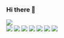 ### Hi there 👋

<!--
**GabrielHenrique0/GabrielHenrique0** is a ✨ _special_ ✨ repository because its `README.md` (this file) appears on your GitHub profile.

Here are some ideas to get you started:

- 🔭 I’m currently working on ...
- 🌱 I’m currently learning ...
- 👯 I’m looking to collaborate on ...
- 🤔 I’m looking for help with ...
- 💬 Ask me about ...
- 📫 How to reach me: ...
- 😄 Pronouns: ...
- ⚡ Fun fact: ...
-->

<div><img src="https://github-readme-stats.vercel.app/api/top-langs/?gabrielhenrique0={gabrielhenrique0}"/></div>

<div>
  <a href="(16)992154399"><img src="https://img.shields.io/badge/WhatsApp-25D366?style=for-the-badge&logo=whatsapp&logoColor=white"/></a>
  <a href="https://www.facebook.com/profile.php?id=100010219541573"><img src="https://img.shields.io/badge/Facebook-1877F2?style=for-the-badge&logo=facebook&logoColor=white"/></a>
  <a href="https://www.instagram.com/gabrielcaldeira436/"><img src="https://img.shields.io/badge/Instagram-E4405F?style=for-the-badge&logo=instagram&logoColor=white"/></a>
  <a href="https://twitter.com/Gabriel43490931"><img src="https://img.shields.io/badge/Twitter-1DA1F2?style=for-the-badge&logo=twitter&logoColor=white"/></a>
  <a href="https://www.behance.net/gabrielcaldeir1"><img src="https://img.shields.io/badge/-Behance-blue?style=for-the-badge&logo=behance&logoColor=white"/></a>
  <a href="https://www.linkedin.com/feed/update/urn:li:activity:6863657716800372736/"><img src="https://img.shields.io/badge/LinkedIn-0077B5?style=for-the-badge&logo=linkedin&logoColor=white"/></a>
  <a href="https://account.xbox.com/pt-BR/Profile?xr=mebarnav"><img src="https://img.shields.io/badge/Xbox-107C10?style=for-the-badge&logo=xbox&logoColor=white"/></a>
</div>
